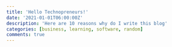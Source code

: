 ```yaml
---
title: 'Hello Technopreneurs!'
date: '2021-01-01T06:00:00Z'
description: 'Here are 10 reasons why do I write this blog'
categories: [business, learning, software, random]
comments: true
---
```

